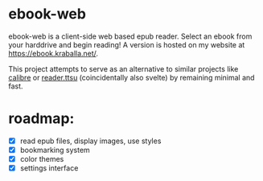 # ebook-web 
ebook-web is a client-side web based epub reader. Select an ebook from your harddrive and begin reading! A version is hosted on my website at https://ebook.kraballa.net/.

This project attempts to serve as an alternative to similar projects like [calibre](https://github.com/kovidgoyal/calibre) or [reader.ttsu](https://github.com/ttu-ttu/ebook-reader) (coincidentally also svelte) by remaining minimal and fast.

# roadmap:
- [x] read epub files, display images, use styles
- [x] bookmarking system
- [x] color themes
- [x] settings interface